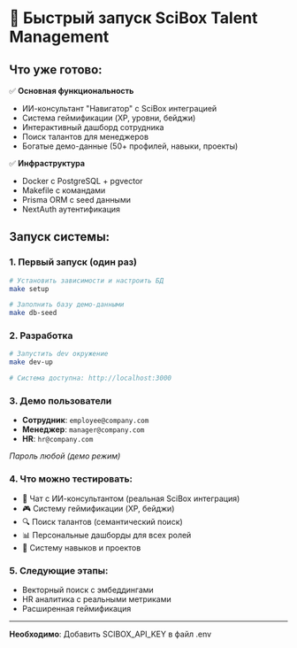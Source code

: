# 🚀 Быстрый запуск SciBox Talent Management

## Что уже готово:

✅ **Основная функциональность**
- ИИ-консультант "Навигатор" с SciBox интеграцией
- Система геймификации (XP, уровни, бейджи)
- Интерактивный дашборд сотрудника
- Поиск талантов для менеджеров
- Богатые демо-данные (50+ профилей, навыки, проекты)

✅ **Инфраструктура** 
- Docker с PostgreSQL + pgvector
- Makefile с командами
- Prisma ORM с seed данными
- NextAuth аутентификация

## Запуск системы:

### 1. Первый запуск (один раз)
```bash
# Установить зависимости и настроить БД
make setup

# Заполнить базу демо-данными
make db-seed
```

### 2. Разработка
```bash
# Запустить dev окружение
make dev-up

# Система доступна: http://localhost:3000
```

### 3. Демо пользователи
- **Сотрудник**: `employee@company.com`
- **Менеджер**: `manager@company.com` 
- **HR**: `hr@company.com`

*Пароль любой (демо режим)*

### 4. Что можно тестировать:
- 🤖 Чат с ИИ-консультантом (реальная SciBox интеграция)
- 🎮 Систему геймификации (XP, бейджи) 
- 🔍 Поиск талантов (семантический поиск)
- 📊 Персональные дашборды для всех ролей
- 💪 Систему навыков и проектов

### 5. Следующие этапы:
- Векторный поиск с эмбеддингами
- HR аналитика с реальными метриками
- Расширенная геймификация

---

**Необходимо**: Добавить SCIBOX_API_KEY в файл .env
